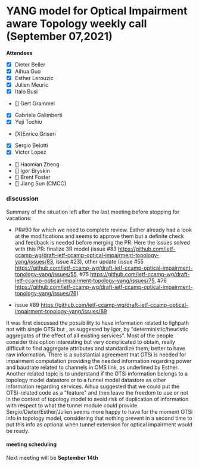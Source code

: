 # YANG model for Optical Impairment aware Topology weekly call (September 07,2021)


****Attendees****
- [x] Dieter Beller
- [x] Aihua Guo
- [X] Esther Lerouzic
- [X] Julien Meuric
- [x] Italo Busi
- [] Gert Grammel
- [x] Gabriele Galimberti
- [X] Yuji Tochio
- [X]Enrico Griseri
- [x] Sergio Belotti
- [X] Victor Lopez
- [] Haomian Zheng
- [] Igor Bryskin
- [] Brent Foster
- [] Jiang Sun (CMCC)



### discussion

Summary of the situation left after the last meeting before stopping for vacations:
* PR#90 for which we need to complete review. Esther already had a look at the modifications and seems to approve them but a definite check and feedback 
is needed before merging the PR. 
Here the issues solved with this PR: 
finalize 3R model (issue #83 https://github.com/ietf-ccamp-wg/draft-ietf-ccamp-optical-impairment-topology-yang/issues/83, issue #23), 
other update (issue #55 https://github.com/ietf-ccamp-wg/draft-ietf-ccamp-optical-impairment-topology-yang/issues/55, 
#75 https://github.com/ietf-ccamp-wg/draft-ietf-ccamp-optical-impairment-topology-yang/issues/75, 
#76 https://github.com/ietf-ccamp-wg/draft-ietf-ccamp-optical-impairment-topology-yang/issues/76)

* issue #89
https://github.com/ietf-ccamp-wg/draft-ietf-ccamp-optical-impairment-topology-yang/issues/89

It was first discussed the possibility to have information related to lighpath not with single OTSi but ,
as suggested by Igor, by "deterministic/heuristic aggregates of the effect of all existing services".
Most of the people consider this option interesting but very complicated to obtain, really difficult to find aggregate attributes and standardize them;
better to have raw information.
There is a substantial agreement that OTSi is needed for impairment computation providing the needed information regarding power and baudrate related to channels in OMS link, 
as underlined by Esther. 
Another related topic is to understand if the OTSi information belongs to a topology model datastore or to a tunnel model datastore as other information regarding services.
Aihua suggested that we could put the OTSi-related code as a "feature" and then leave the freedom to use or not in the context of topology model
to avoid risk of duplication of information with respect to what the tunnel module could provide.
Sergio/Dieter/Esther/Julien seems more happy to have for the moment OTSi info in topology model,
considering that nothing prevent in a second time to put this info as optional when tunnel extension for optical impairment would be ready.
 
#### meeting scheduling

Next meeting will be **September 14th** 
